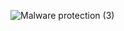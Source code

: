![Malware protection (3)](https://github.com/user-attachments/assets/bb0bfc5b-4a26-41d5-ac97-32ce406718c9)
